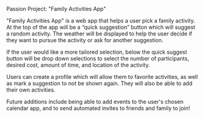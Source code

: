 Passion Project: "Family Activities App"

"Family Activities App" is a web app that helps a user pick a family activity. At the top of the app will be a
“quick suggestion” button which will suggest a random activity. The weather will be displayed to help the user decide
if they want to pursue the activity or ask for another suggestion.

If the user would like a more tailored selection, below the quick suggest button will be drop down selections to select
the number of participants, desired cost, amount of time, and location of the activity.

Users can create a profile which will allow them to favorite activities, as well as mark a suggestion to not be shown
again. They will also be able to add their own activities.

Future additions include being able to add events to the user's chosen calendar app, and to send automated invites to
friends and family to join!
